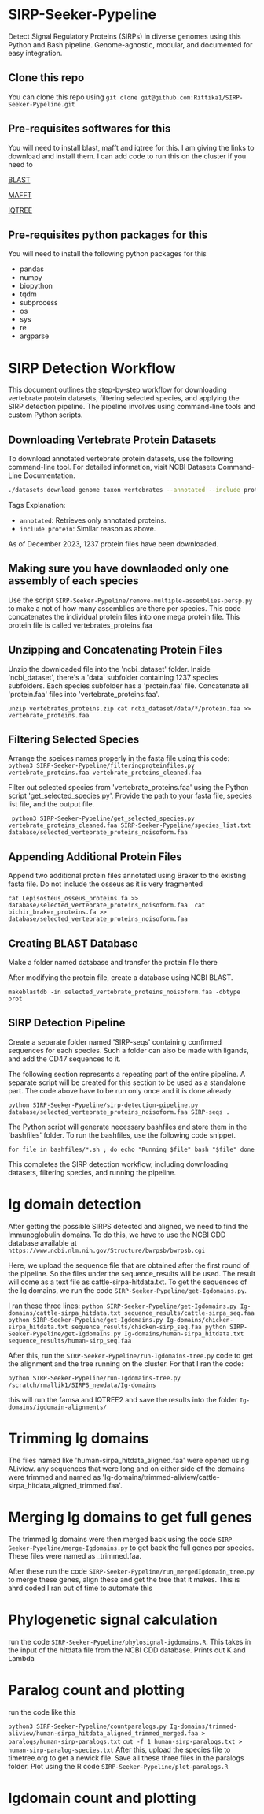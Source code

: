 # SIRP-Seeker-Pypeline
Detect Signal Regulatory Proteins (SIRPs) in diverse genomes using this Python and Bash pipeline. Genome-agnostic, modular, and documented for easy integration.

## Clone this repo
You can clone this repo using 
`git clone git@github.com:Rittika1/SIRP-Seeker-Pypeline.git`

## Pre-requisites softwares for this
You will need to install blast, mafft and iqtree for this. I am giving the links to download and install them. I can add code to run this on the cluster if you need to

[BLAST](https://www.metagenomics.wiki/tools/blast/install)

[MAFFT](https://mafft.cbrc.jp/alignment/software/)

[IQTREE](http://www.iqtree.org/doc/Download)

## Pre-requisites python packages for this
You will need to install the following python packages for this
- pandas
- numpy
- biopython
- tqdm
- subprocess
- os
- sys
- re
- argparse

# SIRP Detection Workflow
This document outlines the step-by-step workflow for downloading vertebrate protein datasets, filtering selected species, and applying the SIRP detection pipeline. The pipeline involves using command-line tools and custom Python scripts.

## Downloading Vertebrate Protein Datasets
To download annotated vertebrate protein datasets, use the following command-line tool. For detailed information, visit NCBI Datasets Command-Line Documentation.

```bash
./datasets download genome taxon vertebrates --annotated --include protein --filename vertebrates_proteins.zip
```
Tags Explanation:

-   `annotated`: Retrieves only annotated proteins.
-   `include protein`: Similar reason as above.

As of December 2023, 1237 protein files have been downloaded.

Making sure you have downlaoded only one assembly of each species
------------------------------------------------------------------

Use the script `SIRP-Seeker-Pypeline/remove-multiple-assemblies-persp.py` to make a not of how many assemblies are there per species. This code concatenates the individual protein files into one mega protein file. This protein file is called vertebrates_proteins.faa

Unzipping and Concatenating Protein Files
-----------------------------------------

Unzip the downloaded file into the 'ncbi_dataset' folder. Inside 'ncbi_dataset', there's a 'data' subfolder containing 1237 species subfolders. Each species subfolder has a 'protein.faa' file. Concatenate all 'protein.faa' files into 'vertebrate_proteins.faa'.

`unzip vertebrates_proteins.zip
cat ncbi_dataset/data/*/protein.faa >> vertebrate_proteins.faa`

Filtering Selected Species
--------------------------
Arrange the speices names properly in the fasta file using this code:
`python3 SIRP-Seeker-Pypeline/filteringproteinfiles.py vertebrate_proteins.faa vertebrate_proteins_cleaned.faa`

Filter out selected species from 'vertebrate_proteins.faa' using the Python script 'get_selected_species.py'. Provide the path to your fasta file, species list file, and the output file.

` python3 SIRP-Seeker-Pypeline/get_selected_species.py  vertebrate_proteins_cleaned.faa SIRP-Seeker-Pypeline/species_list.txt database/selected_vertebrate_proteins_noisoform.faa`

Appending Additional Protein Files
----------------------------------

Append two additional protein files annotated using Braker to the existing fasta file. Do not include the osseus as it is very fragmented

`cat Lepisosteus_osseus_proteins.fa >> database/selected_vertebrate_proteins_noisoform.faa 
cat bichir_braker_proteins.fa >> database/selected_vertebrate_proteins_noisoform.faa`

Creating BLAST Database
-----------------------
Make a folder named database and transfer the protein file there

After modifying the protein file, create a database using NCBI BLAST.

`makeblastdb -in selected_vertebrate_proteins_noisoform.faa -dbtype prot`

SIRP Detection Pipeline
-----------------------

Create a separate folder named 'SIRP-seqs' containing confirmed sequences for each species. Such a folder can also be made with ligands, and add the CD47 sequences to it.

The following section represents a repeating part of the entire pipeline. A separate script will be created for this section to be used as a standalone part. The code above have to be run only once and it is done already


`python SIRP-Seeker-Pypeline/sirp-detection-pipeline.py database/selected_vertebrate_proteins_noisoform.faa SIRP-seqs .`

The Python script will generate necessary bashfiles and store them in the 'bashfiles' folder. To run the bashfiles, use the following code snippet.


`for file in bashfiles/*.sh ; do
    echo "Running $file"
    bash "$file"
done`

This completes the SIRP detection workflow, including downloading datasets, filtering species, and running the pipeline.

# Ig domain detection
After getting the possible SIRPS detected and aligned, we need to find the Immunoglobulin domains. To do this, we have to use the NCBI CDD database available at `https://www.ncbi.nlm.nih.gov/Structure/bwrpsb/bwrpsb.cgi`

Here, we upload the sequence file that are obtained after the first round of the pipeline. So the files under the sequence_results will be used. 
The result will come as a text file as cattle-sirpa-hitdata.txt.
To get the sequences of the Ig domains, we run the code `SIRP-Seeker-Pypeline/get-Igdomains.py`. 

I ran these three lines:
`python SIRP-Seeker-Pypeline/get-Igdomains.py Ig-domains/cattle-sirpa_hitdata.txt sequence_results/cattle-sirpa_seq.faa
python SIRP-Seeker-Pypeline/get-Igdomains.py Ig-domains/chicken-sirpa_hitdata.txt sequence_results/chicken-sirp_seq.faa
python SIRP-Seeker-Pypeline/get-Igdomains.py Ig-domains/human-sirpa_hitdata.txt sequence_results/human-sirp_seq.faa`

After this, run the `SIRP-Seeker-Pypeline/run-Igdomains-tree.py` code to get the alignment and the tree running on the cluster. For that I ran the code:

`python SIRP-Seeker-Pypeline/run-Igdomains-tree.py /scratch/rmallik1/SIRPS_newdata/Ig-domains`

this will run the famsa and IQTREE2 and save the results into the folder `Ig-domains/igdomain-alignments/`

# Trimming Ig domains
The files named like  'human-sirpa_hitdata_aligned.faa' were opened using ALiview. any sequences that were long and on either side of the domains were trimmed and named as 'Ig-domains/trimmed-aliview/cattle-sirpa_hitdata_aligned_trimmed.faa'. 

# Merging Ig domains to get full genes
The trimmed Ig domains were then merged back using the code `SIRP-Seeker-Pypeline/merge-Igdomains.py` to get back the full genes per species. These files were named as _trimmed.faa.

After these run the code `SIRP-Seeker-Pypeline/run_mergedIgdomain_tree.py` to merge these genes, align these and get the tree that it makes. This is ahrd coded I ran out of time to automate this


# Phylogenetic signal calculation
run the code `SIRP-Seeker-Pypeline/phylosignal-igdomains.R`. This takes in the input of the hitdata file from the NCBI CDD database. Prints out K and Lambda

# Paralog count and plotting
run the code like this 
 
`python3 SIRP-Seeker-Pypeline/countparalogs.py Ig-domains/trimmed-aliview/human-sirpa_hitdata_aligned_trimmed_merged.faa > paralogs/human-sirp-paralogs.txt`
`cut -f 1 human-sirp-paralogs.txt > human-sirp-paralog-species.txt`
After this, upload the species file to timetree.org to get a newick file. Save all these three files in the paralogs folder.
Plot using the R code `SIRP-Seeker-Pypeline/plot-paralogs.R`

# Igdomain count and plotting